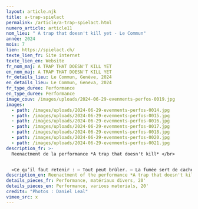 ```yaml
---
layout: article.njk
title: a-trap-spielact
permalink: /article/a-trap-spielact.html
numero_article: article11
nom_lieu: " A trap that doesn't kill yet - Le Commun"
année: 2024
mois: 7
lien: https://spielact.ch/
texte_lien_fr: Site internet
texte_lien_en: Website
fr_nom_maj: A TRAP THAT DOESN'T KILL YET
en_nom_maj: A TRAP THAT DOESN'T KILL YET
fr_details_lieu: Le Commun, Genève, 2024
en_details_lieu: Le Commun, Geneva, 2024
fr_type_duree: Performance
en_type_duree: Performance
image_couv: /images/uploads/2024-06-29-evenments-perfos-0019.jpg
images:
  - path: /images/uploads/2024-06-29-evenments-perfos-0014.jpg
  - path: /images/uploads/2024-06-29-evenments-perfos-0015.jpg
  - path: /images/uploads/2024-06-29-evenments-perfos-0016.jpg
  - path: /images/uploads/2024-06-29-evenments-perfos-0017.jpg
  - path: /images/uploads/2024-06-29-evenments-perfos-0018.jpg
  - path: /images/uploads/2024-06-29-evenments-perfos-0020.jpg
  - path: /images/uploads/2024-06-29-evenments-perfos-0021.jpg
description_fr: >-
  Reenactment de la performance *A trap that doesn't kill* </br> 


  «Ce qu’il faut retenir : – Tout peut brûler. – La fumée sert de cache-cache aux gangsters qui politisent mal. – Mais la fête a toujours un fin. – Le soleil cligne un œil. J’ai envie de chialer. – Une mélancolie de l’herbe qu’on veut toujours plus verte dans le champs des impossibles. – Tout peut brûler. – Un piège qui ne tue toujours pas, qui paralysie, un cerveau en pâte à modeler. – Il y aura un texte, des artifices, une envie d’être aimé comme tout le monde, des fêlures imperceptibles, une longue mèche, un *boring suit* et des choix définis la veille. – Tout va brûler (pour de faux).»
description_en: Reenactment of the performance *A trap that doesn't kill*
details_pieces_fr: Performance, matériaux divers, 20'
details_pieces_en: Performance, various materials, 20'
credits: "Photos : Daniel Leal"
vimeo_src: x
---
```

